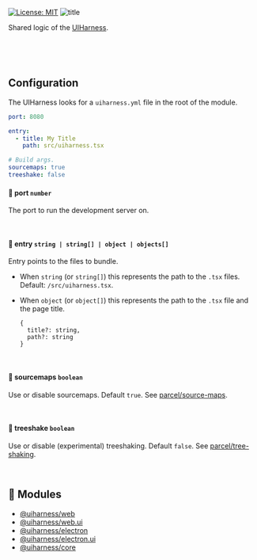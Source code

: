 [![License: MIT](https://img.shields.io/badge/License-MIT-green.svg)](https://opensource.org/licenses/MIT)
![title](https://user-images.githubusercontent.com/185555/51221318-de33b000-199d-11e9-8ad8-b244c1aab3e4.jpg)

Shared logic of the [UIHarness](https://uiharness.com).

<p>&nbsp;</p>
<p>&nbsp;</p>


## Configuration
The UIHarness looks for a `uiharness.yml` file in the root of the module.

```yaml
port: 8080

entry:
  - title: My Title
    path: src/uiharness.tsx

# Build args.
sourcemaps: true
treeshake: false
```

#### 🌳  port `number`
The port to run the development server on.

<p>&nbsp;</p>

#### 🌳 entry `string | string[] | object | objects[]`
Entry points to the files to bundle.

- When `string` (or `string[]`) this represents the path to the `.tsx` files. Default: `/src/uiharness.tsx`.

- When `object` (or `object[]`) this represents the path to the `.tsx` file and the page title.

  ```
  {
    title?: string,
    path?: string
  }
  ```

<p>&nbsp;</p>


#### 🌳 sourcemaps `boolean`
Use or disable sourcemaps. Default `true`.
See [parcel/source-maps](https://parceljs.org/cli.html#disable-source-maps).

<p>&nbsp;</p>

#### 🌳 treeshake `boolean`
Use or disable (experimental) treeshaking. Default `false`.
See [parcel/tree-shaking](https://parceljs.org/cli.html#enable-experimental-scope-hoisting/tree-shaking-support).

<p>&nbsp;</p>

## 🔗 Modules
- [@uiharness/web](/code/libs/web/README.md)
- [@uiharness/web.ui](/code/libs/web.ui/README.md)
- [@uiharness/electron](/code/libs/electron/README.md)
- [@uiharness/electron.ui](code/libs/electron.ui/README.md)
- [@uiharness/core](/code/libs/core/README.md)
